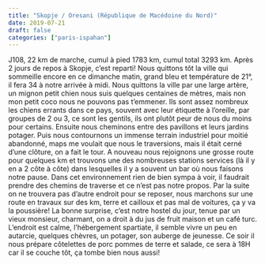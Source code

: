 ```yaml
---
title: "Skopje / Oresani (République de Macédoine du Nord)"
date: 2019-07-21
draft: false
categories: ["paris-ispahan"]
---
```


J108, 22 km de marche, cumul à pied 1783 km, cumul total 3293 km.
Après 2 jours de repos à Skopje, c’est reparti!
Nous quittons tôt la ville qui sommeille encore en ce dimanche matin, grand bleu et température de 21°, il fera 34 à notre arrivée à midi. Nous quittons la ville par une large artère, un mignon petit chien nous suis quelques centaines de mètres, mais non mon petit coco nous ne pouvons pas t’emmener. Ils sont assez nombreux les chiens errants dans ce pays, souvent avec leur étiquette à l’oreille, par groupes de 2 ou 3, ce sont les gentils, ils ont plutôt peur de nous du moins pour certains. Ensuite nous cheminons entre des pavillons et leurs jardins potager. Puis nous contournons un immense terrain industriel pour moitié abandonné, maps me voulait que nous le traversions, mais il était cerné d’une clôture, on a fait le tour. A nouveau nous rejoignons une grosse route pour quelques km et trouvons une des nombreuses stations services (là il y en a 2 côte à côte) dans lesquelles il y a souvent un bar où nous faisons notre pause. Dans cet environnement rien de bien sympa à voir, il faudrait prendre des chemins de traverse et ce n’est pas notre propos. Par la suite on ne trouvera pas d’autre endroit pour se reposer, nous marchons sur une route en travaux sur des km, terre et cailloux et pas mal de voitures, ça y va la poussière!
La bonne surprise, c’est notre hostel du jour, tenue par un vieux monsieur, charmant, on a droit à du jus de fruit maison et un café turc. L’endroit est calme, l’hébergement spartiate, il semble vivre un peu en autarcie, quelques chèvres, un potager, son auberge de jeunesse. Ce soir il nous prépare côtelettes de porc pommes de terre et salade, ce sera à 18H car il se couche tôt, ça tombe bien nous aussi!
